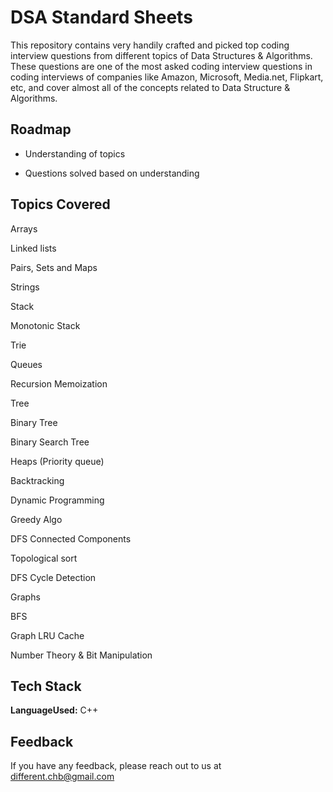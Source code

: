 # DSA Standard Sheets
This repository contains very handily crafted and picked top coding interview questions from different topics of Data Structures & Algorithms. These questions are one of the most asked coding interview questions in coding interviews of companies like Amazon, Microsoft, Media.net, Flipkart, etc, and cover almost all of the concepts related to Data Structure & Algorithms.


## Roadmap

- Understanding of topics

- Questions solved based on understanding



## Topics Covered

Arrays

Linked lists

Pairs, Sets and Maps

Strings

Stack

Monotonic Stack

Trie

Queues

Recursion Memoization

Tree

Binary Tree

Binary Search Tree

Heaps (Priority queue)

Backtracking

Dynamic Programming

Greedy Algo

DFS Connected Components

Topological sort

DFS Cycle Detection

Graphs

BFS

Graph LRU Cache

Number Theory & Bit Manipulation

## Tech Stack

**LanguageUsed:** C++

## Feedback

If you have any feedback, please reach out to us at different.chb@gmail.com


